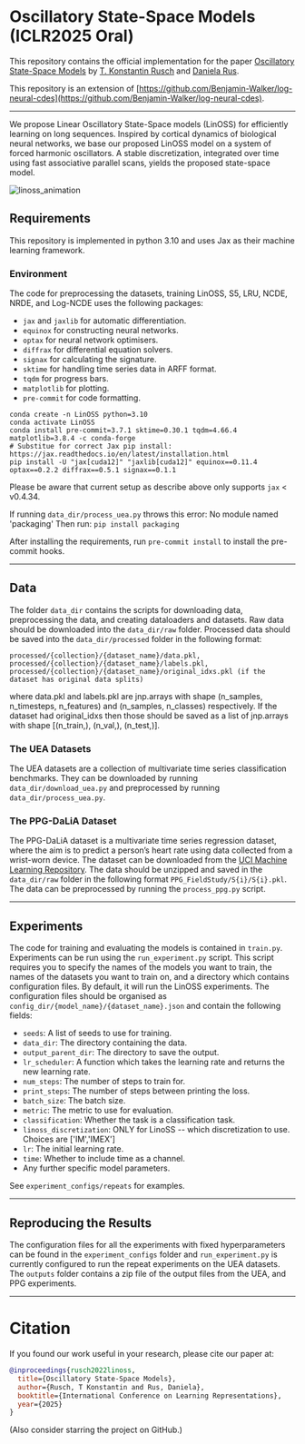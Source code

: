 # Oscillatory State-Space Models (ICLR2025 Oral)

This  repository contains the official implementation for the paper [Oscillatory State-Space Models](https://openreview.net/pdf?id=GRMfXcAAFh) by [T. Konstantin Rusch](https://konstantinrusch.com/) and [Daniela Rus](https://www.csail.mit.edu/person/daniela-rus).

This repository is an extension of [https://github.com/Benjamin-Walker/log-neural-cdes](https://github.com/Benjamin-Walker/log-neural-cdes). 

--------------------
We propose Linear Oscillatory State-Space models (LinOSS) for efficiently learning on long sequences. Inspired by cortical dynamics of biological neural networks, we base our proposed LinOSS model on a system of forced harmonic oscillators. A stable discretization, integrated over time using fast associative parallel scans, yields the proposed state-space model. 

![linoss_animation](https://github.com/user-attachments/assets/9d034ddf-3fa8-48e8-9818-8c3217015135)

## Requirements

This repository is implemented in python 3.10 and uses Jax as their machine learning framework.

### Environment

The code for preprocessing the datasets, training LinOSS, S5, LRU, NCDE, NRDE, and Log-NCDE uses the following packages:
- `jax` and `jaxlib` for automatic differentiation.
- `equinox` for constructing neural networks.
- `optax` for neural network optimisers.
- `diffrax` for differential equation solvers.
- `signax` for calculating the signature.
- `sktime` for handling time series data in ARFF format.
- `tqdm` for progress bars.
- `matplotlib` for plotting.
- `pre-commit` for code formatting.

```
conda create -n LinOSS python=3.10
conda activate LinOSS
conda install pre-commit=3.7.1 sktime=0.30.1 tqdm=4.66.4 matplotlib=3.8.4 -c conda-forge
# Substitue for correct Jax pip install: https://jax.readthedocs.io/en/latest/installation.html
pip install -U "jax[cuda12]" "jaxlib[cuda12]" equinox==0.11.4 optax==0.2.2 diffrax==0.5.1 signax==0.1.1
```
Please be aware that current setup as describe above only supports `jax` < v0.4.34.

If running `data_dir/process_uea.py` throws this error: No module named 'packaging'
Then run: `pip install packaging`

After installing the requirements, run `pre-commit install` to install the pre-commit hooks.

---

## Data

The folder `data_dir` contains the scripts for downloading data, preprocessing the data, and creating dataloaders and 
datasets. Raw data should be downloaded into the `data_dir/raw` folder. Processed data should be saved into the `data_dir/processed`
folder in the following format: 
```
processed/{collection}/{dataset_name}/data.pkl, 
processed/{collection}/{dataset_name}/labels.pkl,
processed/{collection}/{dataset_name}/original_idxs.pkl (if the dataset has original data splits)
```
where data.pkl and labels.pkl are jnp.arrays with shape (n_samples, n_timesteps, n_features) 
and (n_samples, n_classes) respectively. If the dataset had original_idxs then those should
be saved as a list of jnp.arrays with shape [(n_train,), (n_val,), (n_test,)].

### The UEA Datasets

The UEA datasets are a collection of multivariate time series classification benchmarks. They can be downloaded by 
running `data_dir/download_uea.py` and preprocessed by running `data_dir/process_uea.py`.

### The PPG-DaLiA Dataset

The PPG-DaLiA dataset is a multivariate time series regression dataset,
where the aim is to predict a person’s heart rate using data
collected from a wrist-worn device. The dataset can be downloaded from the 
<a href="https://archive.ics.uci.edu/dataset/495/ppg+dalia">UCI Machine Learning Repository</a>. The data should be 
unzipped and saved in the `data_dir/raw` folder in the following format `PPG_FieldStudy/S{i}/S{i}.pkl`. The data can be
preprocessed by running the `process_ppg.py` script.

---

## Experiments

The code for training and evaluating the models is contained in `train.py`. Experiments can be run using the `run_experiment.py` script. 
This script requires you to specify the names of the models you want to train, 
the names of the datasets you want to train on, and a directory which contains configuration files. By default,
it will run the LinOSS experiments. The configuration files should be organised as `config_dir/{model_name}/{dataset_name}.json` and contain the
following fields:
- `seeds`: A list of seeds to use for training.
- `data_dir`: The directory containing the data.
- `output_parent_dir`: The directory to save the output.
- `lr_scheduler`: A function which takes the learning rate and returns the new learning rate.
- `num_steps`: The number of steps to train for.
- `print_steps`: The number of steps between printing the loss.
- `batch_size`: The batch size.
- `metric`: The metric to use for evaluation.
- `classification`: Whether the task is a classification task.
- `linoss_discretization`: ONLY for LinoSS -- which discretization to use. Choices are ['IM','IMEX']
- `lr`: The initial learning rate.
- `time`: Whether to include time as a channel.
- Any further specific model parameters. 

See `experiment_configs/repeats` for examples.

---

## Reproducing the Results

The configuration files for all the experiments with fixed hyperparameters can be found in the `experiment_configs` folder and
`run_experiment.py` is currently configured to run the repeat experiments on the UEA datasets.
The `outputs` folder contains a zip file of the output files from the UEA, and PPG experiments. 

---

# Citation
If you found our work useful in your research, please cite our paper at:
```bibtex
@inproceedings{rusch2022linoss,
  title={Oscillatory State-Space Models},
  author={Rusch, T Konstantin and Rus, Daniela},
  booktitle={International Conference on Learning Representations},
  year={2025}
}
```
(Also consider starring the project on GitHub.)
